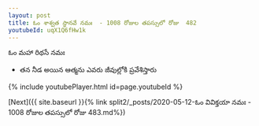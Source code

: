 ```yaml
---
layout: post
title: ఓం శాశ్వత స్థానవే నమః  - 1008 రోజుల తపస్సులో రోజు  482
youtubeId: uqX1Q6fHw1k
---
```

 
 
 ఓం మహా రిథసే నమః  
 
 -  తన నీడ అయిన ఆత్మను ఎవరు జీవుల్లోకి ప్రవేశిస్తారు 
 
  
 
  
 
 
 
 
 
 


{% include youtubePlayer.html id=page.youtubeId %}
 
[Next]({{ site.baseurl }}{% link  split2/_posts/2020-05-12-ఓం వివిక్తయా నమః  - 1008 రోజుల తపస్సులో రోజు  483.md%})
 

